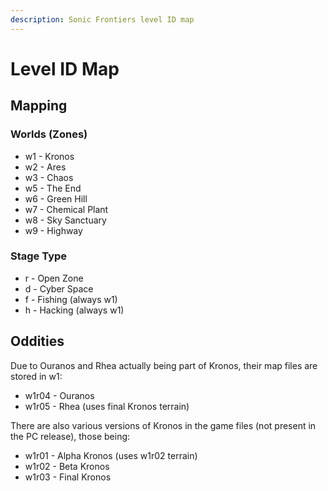 ```yaml
---
description: Sonic Frontiers level ID map
---
```


# Level ID Map

## Mapping
### Worlds (Zones)

- w1 - Kronos
- w2 - Ares
- w3 - Chaos
- w5 - The End
- w6 - Green Hill
- w7 - Chemical Plant
- w8 - Sky Sanctuary
- w9 - Highway

### Stage Type
- r - Open Zone
- d - Cyber Space
- f - Fishing (always w1)
- h - Hacking (always w1)

## Oddities
Due to Ouranos and Rhea actually being part of Kronos, their map files are stored in w1:

- w1r04 - Ouranos
- w1r05 - Rhea (uses final Kronos terrain)

There are also various versions of Kronos in the game files (not present in the PC release), those being:

- w1r01 - Alpha Kronos (uses w1r02 terrain)
- w1r02 - Beta Kronos
- w1r03 - Final Kronos
